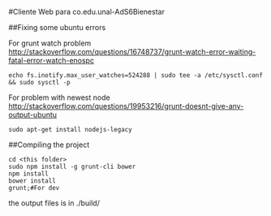 #Cliente Web para co.edu.unal-AdS6Bienestar

##Fixing some ubuntu errors

For grunt watch problem http://stackoverflow.com/questions/16748737/grunt-watch-error-waiting-fatal-error-watch-enospc
```
echo fs.inotify.max_user_watches=524288 | sudo tee -a /etc/sysctl.conf && sudo sysctl -p
```

For problem with newest node http://stackoverflow.com/questions/19953216/grunt-doesnt-give-any-output-ubuntu
```
sudo apt-get install nodejs-legacy
```

##Compiling the project
```
cd <this folder>
sudo npm install -g grunt-cli bower
npm install
bower install
grunt;#For dev
```

the output files is in <This folder>./build/